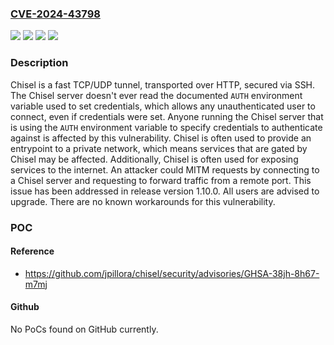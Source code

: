 ### [CVE-2024-43798](https://cve.mitre.org/cgi-bin/cvename.cgi?name=CVE-2024-43798)
![](https://img.shields.io/static/v1?label=Product&message=chisel&color=blue)
![](https://img.shields.io/static/v1?label=Version&message=%3D%20%3C%201.10.0%20&color=brighgreen)
![](https://img.shields.io/static/v1?label=Vulnerability&message=CWE-1068%3A%20Inconsistency%20Between%20Implementation%20and%20Documented%20Design&color=brighgreen)
![](https://img.shields.io/static/v1?label=Vulnerability&message=CWE-306%3A%20Missing%20Authentication%20for%20Critical%20Function&color=brighgreen)

### Description

Chisel is a fast TCP/UDP tunnel, transported over HTTP, secured via SSH. The Chisel server doesn't ever read the documented `AUTH` environment variable used to set credentials, which allows any unauthenticated user to connect, even if credentials were set. Anyone running the Chisel server that is using the `AUTH` environment variable to specify credentials to authenticate against is affected by this vulnerability. Chisel is often used to provide an entrypoint to a private network, which means services that are gated by Chisel may be affected. Additionally, Chisel is often used for exposing services to the internet. An attacker could MITM requests by connecting to a Chisel server and requesting to forward traffic from a remote port. This issue has been addressed in release version 1.10.0. All users are advised to upgrade. There are no known workarounds for this vulnerability.

### POC

#### Reference
- https://github.com/jpillora/chisel/security/advisories/GHSA-38jh-8h67-m7mj

#### Github
No PoCs found on GitHub currently.

